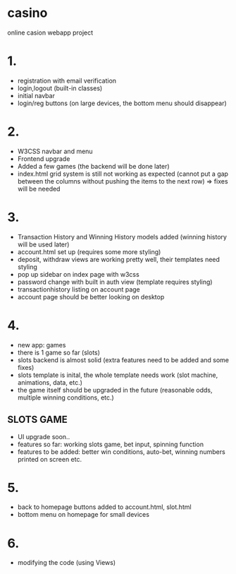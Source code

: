 # casino
online casion webapp project

# 1.
- registration with email verification
- login,logout (built-in classes)
- initial navbar
- login/reg buttons (on large devices, the bottom menu should disappear)

# 2.
- W3CSS navbar and menu
- Frontend upgrade
- Added a few games (the backend will be done later)
- index.html grid system is still not working as expected (cannot put a gap between the columns without pushing the items to the next row) => fixes will be needed

# 3.
- Transaction History and Winning History models added (winning history will be used later)
- account.html set up (requires some more styling)
- deposit, withdraw views are working pretty well, their templates need styling
- pop up sidebar on index page with w3css
- password change with built in auth view (template requires styling)
- transactionhistory listing on account page
- account page should be better looking on desktop

# 4.
- new app: games
- there is 1 game so far (slots)
- slots backend is almost solid (extra features need to be added and some fixes)
- slots template is inital, the whole template needs work (slot machine, animations, data, etc.)
- the game itself should be upgraded in the future (reasonable odds, multiple winning conditions, etc.)

## SLOTS GAME
- UI upgrade soon..
- features so far: working slots game, bet input, spinning function
- features to be added: better win conditions, auto-bet, winning numbers printed on screen etc.

# 5. 
- back to homepage buttons added to account.html, slot.html
- bottom menu on homepage for small devices

# 6.
- modifying the code (using Views)

